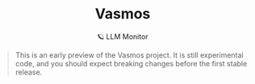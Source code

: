 <div align="center">
  <h1>Vasmos</h1>
  <p>🪐 LLM Monitor</p>
</div>

> This is an early preview of the Vasmos project. It is still experimental code,
> and you should expect breaking changes before the first stable release.
